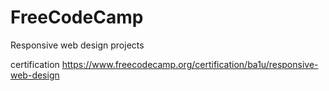 # FreeCodeCamp
Responsive web design projects

certification https://www.freecodecamp.org/certification/ba1u/responsive-web-design
